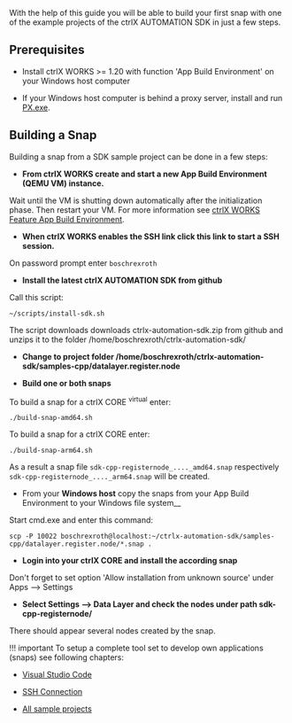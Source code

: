 With the help of this guide you will be able to build your first snap with one of the example projects of the ctrlX AUTOMATION SDK in just a few steps.

## Prerequisites

* Install ctrlX WORKS >= 1.20 with function 'App Build Environment' on your Windows host computer
 
* If your Windows host computer is behind a proxy server, install and run [PX.exe](px.md). 

## Building a Snap

Building a snap from a SDK sample project can be done in a few steps:
  
* __From ctrlX WORKS create and start a new App Build Environment (QEMU VM) instance.__

Wait until the VM is shutting down automatically after the initialization phase. Then restart your VM.
For more information see [ctrlX WORKS Feature App Build Environment](setup_qemu_ctrlx_works.md).

* __When ctrlX WORKS enables the SSH link click this link to start a SSH session.__

On password prompt enter `boschrexroth`

* __Install the latest ctrlX AUTOMATION SDK from github__

Call this script:

    ~/scripts/install-sdk.sh

The script downloads downloads ctrlx-automation-sdk.zip from github and unzips it to the folder /home/boschrexroth/ctrlx-automation-sdk/

* __Change to project folder /home/boschrexroth/ctrlx-automation-sdk/samples-cpp/datalayer.register.node__

* __Build one or both snaps__

To build a snap for a ctrlX CORE <sup>virtual</sup> enter:

    ./build-snap-amd64.sh

To build a snap for a ctrlX CORE enter:

    ./build-snap-arm64.sh

As a result a snap file `sdk-cpp-registernode_...._amd64.snap` respectively `sdk-cpp-registernode_...._arm64.snap` will be created.

* From your __Windows host__ copy the snaps from your App Build Environment to your Windows file system__

Start cmd.exe and enter this command:

    scp -P 10022 boschrexroth@localhost:~/ctrlx-automation-sdk/samples-cpp/datalayer.register.node/*.snap .

* __Login into your ctrlX CORE and install the according snap__

Don't forget to set option 'Allow installation from unknown source' under Apps --> Settings

* __Select Settings --> Data Layer and check the nodes under path sdk-cpp-registernode/__

There should appear several nodes created by the snap.

!!! important
    To setup a complete tool set to develop own applications (snaps) see following chapters:

* [Visual Studio Code](vscode.md)

* [SSH Connection](ssh_connection.md)

* [All sample projects](samples.md)

